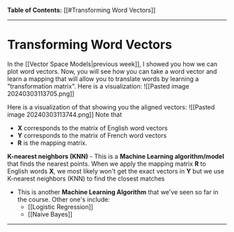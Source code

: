 

**Table of Contents:**
	[[#Transforming Word Vectors]]


---


# Transforming Word Vectors

In the [[Vector Space Models|previous week]], I showed you how we can plot word vectors. Now, you will see how you can take a word vector and learn a mapping that will allow you to translate words by learning a "transformation matrix". Here is a visualization:
![[Pasted image 20240303113705.png]]


Here is a visualization of that showing you the aligned vectors:
![[Pasted image 20240303113744.png]]
Note that 
- **X** corresponds to the matrix of English word vectors
- **Y** corresponds to the matrix of French word vectors
- **R** is the mapping matrix.


**K-nearest neighbors (KNN)** - This is a **Machine Learning algorithm/model** that finds the nearest points. When we apply the mapping matrix **R** to English words **X**, we most likely won't get the exact vectors in **Y** but we use K-nearest neighbors (KNN) to find the closest matches
- This is another **Machine Learning Algorithm** that we've seen so far in the course. Other one's include:
	- [[Logistic Regression]]
	- [[Naive Bayes]]



---

